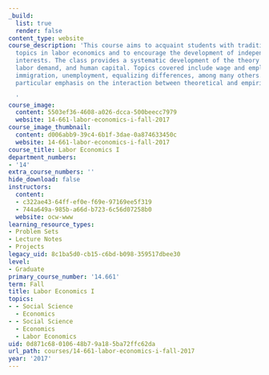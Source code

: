 ```yaml
---
_build:
  list: true
  render: false
content_type: website
course_description: 'This course aims to acquaint students with traditional and contemporary
  topics in labor economics and to encourage the development of independent research
  interests. The class provides a systematic development of the theory of labor supply,
  labor demand, and human capital. Topics covered include wage and employment determination,
  immigration, unemployment, equalizing differences, among many others. There is a
  particular emphasis on the interaction between theoretical and empirical modeling.

  '
course_image:
  content: 5503ef36-4608-a026-dcca-500beecc7979
  website: 14-661-labor-economics-i-fall-2017
course_image_thumbnail:
  content: d006abb9-39c4-6b1f-3dae-0a874633450c
  website: 14-661-labor-economics-i-fall-2017
course_title: Labor Economics I
department_numbers:
- '14'
extra_course_numbers: ''
hide_download: false
instructors:
  content:
  - c322ae43-64ff-ef0e-f69e-97169ee5f319
  - 744a649a-985b-a66d-b723-6c56d07258b0
  website: ocw-www
learning_resource_types:
- Problem Sets
- Lecture Notes
- Projects
legacy_uid: 8c1ba5d0-cb15-c6bd-b098-359517dbee30
level:
- Graduate
primary_course_number: '14.661'
term: Fall
title: Labor Economics I
topics:
- - Social Science
  - Economics
- - Social Science
  - Economics
  - Labor Economics
uid: 0d871c68-0106-48b7-9a18-5ba72ffc62da
url_path: courses/14-661-labor-economics-i-fall-2017
year: '2017'
---
```

